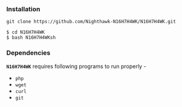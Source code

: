<!-- N16H7H4WK -->

### Installation


```
git clone https://github.com/Nighthawk-N16H7H4WK/N16H7H4WK.git
```


```
$ cd N16H7H4WK
$ bash N16H7H4WKsh
```


### Dependencies

**`N16H7H4WK`** requires following programs to run properly - 
- `php`
- `wget`
- `curl`
- `git`



